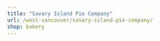 ```yaml
---
title: "Savary Island Pie Company"
url: /west-vancouver/savary-island-pie-company/
shop: bakery
---
```

